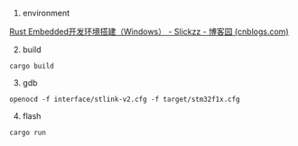 1. environment

[Rust Embedded开发环境搭建（Windows） - Slickzz - 博客园 (cnblogs.com)](https://www.cnblogs.com/slickzz/p/17232251.html)

2. build

```
cargo build
```

3. gdb

```
openocd -f interface/stlink-v2.cfg -f target/stm32f1x.cfg
```

4. flash

```
cargo run
```
